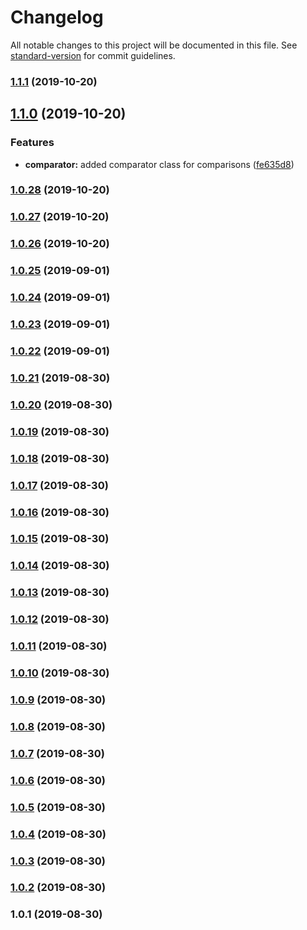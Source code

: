 # Changelog

All notable changes to this project will be documented in this file. See [standard-version](https://github.com/conventional-changelog/standard-version) for commit guidelines.

### [1.1.1](https://github.com/algo-js/core/compare/v1.1.0...v1.1.1) (2019-10-20)



## [1.1.0](https://github.com/algo-js/core/compare/v1.0.28...v1.1.0) (2019-10-20)


### Features

* **comparator:** added comparator class for comparisons ([fe635d8](https://github.com/algo-js/core/commit/fe635d8))



### [1.0.28](https://github.com/algo-js/core/compare/v1.0.25...v1.0.28) (2019-10-20)



### [1.0.27](https://github.com/algo-js/core/compare/v1.0.25...v1.0.27) (2019-10-20)



### [1.0.26](https://github.com/algo-js/core/compare/v1.0.25...v1.0.26) (2019-10-20)



### [1.0.25](https://github.com/algo-js/core/compare/v1.0.24...v1.0.25) (2019-09-01)



### [1.0.24](https://github.com/algo-js/core/compare/v1.0.23...v1.0.24) (2019-09-01)



### [1.0.23](https://github.com/algo-js/core/compare/v1.0.22...v1.0.23) (2019-09-01)



### [1.0.22](https://github.com/algo-js/core/compare/v1.0.21...v1.0.22) (2019-09-01)



### [1.0.21](https://github.com/algo-js/core/compare/v1.0.20...v1.0.21) (2019-08-30)



### [1.0.20](https://github.com/algo-js/core/compare/v1.0.19...v1.0.20) (2019-08-30)



### [1.0.19](https://github.com/algo-js/core/compare/v1.0.18...v1.0.19) (2019-08-30)



### [1.0.18](https://github.com/algo-js/core/compare/v1.0.17...v1.0.18) (2019-08-30)



### [1.0.17](https://github.com/algo-js/core/compare/v1.0.16...v1.0.17) (2019-08-30)



### [1.0.16](https://github.com/algo-js/core/compare/v1.0.15...v1.0.16) (2019-08-30)



### [1.0.15](https://github.com/algo-js/core/compare/v1.0.14...v1.0.15) (2019-08-30)



### [1.0.14](https://github.com/algo-js/core/compare/v1.0.13...v1.0.14) (2019-08-30)



### [1.0.13](https://github.com/algo-js/core/compare/v1.0.12...v1.0.13) (2019-08-30)



### [1.0.12](https://github.com/algo-js/core/compare/v1.0.5...v1.0.12) (2019-08-30)



### [1.0.11](https://github.com/algo-js/core/compare/v1.0.10...v1.0.11) (2019-08-30)



### [1.0.10](https://github.com/algo-js/core/compare/v1.0.9...v1.0.10) (2019-08-30)



### [1.0.9](https://github.com/algo-js/core/compare/v1.0.8...v1.0.9) (2019-08-30)



### [1.0.8](https://github.com/algo-js/core/compare/v1.0.7...v1.0.8) (2019-08-30)



### [1.0.7](https://github.com/algo-js/core/compare/v1.0.6...v1.0.7) (2019-08-30)



### [1.0.6](https://github.com/algo-js/core/compare/v1.0.5...v1.0.6) (2019-08-30)



### [1.0.5](https://github.com/algo-js/core/compare/v1.0.4...v1.0.5) (2019-08-30)



### [1.0.4](https://github.com/algo-js/core/compare/v1.0.3...v1.0.4) (2019-08-30)



### [1.0.3](https://github.com/algo-js/core/compare/v1.0.2...v1.0.3) (2019-08-30)



### [1.0.2](https://github.com/algo-js/core/compare/v1.0.1...v1.0.2) (2019-08-30)



### 1.0.1 (2019-08-30)
